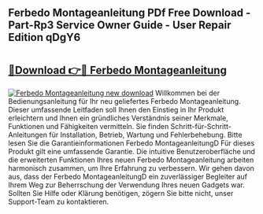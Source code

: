 ## Ferbedo Montageanleitung PDf Free Download - Part-Rp3 Service Owner Guide - User Repair Edition qDgY6

# <h2><a href="http://df6gn4.blite.top/?on=Ferbedo+Montageanleitung">🔗Download 👉🔴 Ferbedo Montageanleitung</a></h2>

[![Ferbedo Montageanleitung new download](https://i.imgur.com/lujVjoI.png)](http://df6gn4.blite.top/?on=Ferbedo+Montageanleitung)
Willkommen bei der Bedienungsanleitung für Ihr neu geliefertes Ferbedo Montageanleitung. Dieser umfassende Leitfaden soll Ihnen den Einstieg in Ihr Produkt erleichtern und Ihnen ein gründliches Verständnis seiner Merkmale, Funktionen und Fähigkeiten vermitteln. Sie finden Schritt-für-Schritt-Anleitungen für Installation, Betrieb, Wartung und Fehlerbehebung. Bitte lesen Sie die Garantieinformationen Ferbedo MontageanleitungD Für dieses Produkt gilt eine umfassende Garantie. Die intuitive Benutzeroberfläche und die erweiterten Funktionen Ihres neuen Ferbedo Montageanleitung arbeiten harmonisch zusammen, um Ihre Erfahrung zu verbessern. Wir gehen davon aus, dass der Ferbedo MontageanleitungD ein zuverlässiger Begleiter auf Ihrem Weg zur Beherrschung der Verwendung Ihres neuen Gadgets war. Sollten Sie Hilfe oder Klärung benötigen, zögern Sie bitte nicht, unser Support-Team zu kontaktieren.
